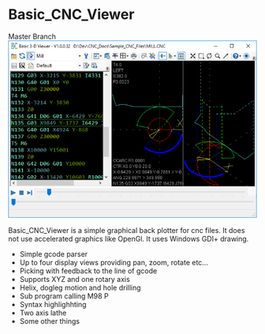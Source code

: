 # Basic_CNC_Viewer
Master Branch
![Sample](/Sample.png)

Basic_CNC_Viewer is a simple graphical back plotter for cnc files.
It does not use accelerated graphics like OpenGl. It uses Windows GDI+ drawing.

* Simple gcode parser
* Up to four display views providing pan, zoom, rotate etc...
* Picking with feedback to the line of gcode
* Supports XYZ and one rotary axis
* Helix, dogleg motion and hole drilling
* Sub program calling M98 P
* Syntax highlighhting
* Two axis lathe
* Some other things

